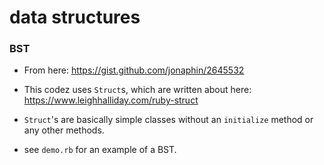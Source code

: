 # data structures

### BST

- From here: https://gist.github.com/jonaphin/2645532

- This codez uses `Struct`s, which are written about here: https://www.leighhalliday.com/ruby-struct

- `Struct`'s are basically simple classes without an `initialize` method or any other methods.

- see `demo.rb` for an example of a BST.